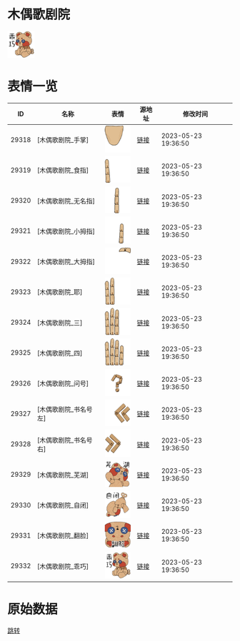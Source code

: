 # 木偶歌剧院

<img src="./cover.png" height="60" alt="cover" />

# 表情一览

|ID|名称|表情|源地址|修改时间|
|----|----|----|----|----|
|29318|[木偶歌剧院_手掌]|<img src="./pic/029318_%5B木偶歌剧院_手掌%5D.png" height="60" alt="手掌"/>|[链接](https://i0.hdslb.com/bfs/garb/4a129d16fee65007540221fdcf82b0b2d3bba45d.png)|2023-05-23 19:36:50|
|29319|[木偶歌剧院_食指]|<img src="./pic/029319_%5B木偶歌剧院_食指%5D.png" height="60" alt="食指"/>|[链接](https://i0.hdslb.com/bfs/garb/fd27e03477c1029356a48c1cfdbfcc1c835b0dc3.png)|2023-05-23 19:36:50|
|29320|[木偶歌剧院_无名指]|<img src="./pic/029320_%5B木偶歌剧院_无名指%5D.png" height="60" alt="无名指"/>|[链接](https://i0.hdslb.com/bfs/garb/848c85d678ca6a5eb78996ae3ebd0eb66fa34156.png)|2023-05-23 19:36:50|
|29321|[木偶歌剧院_小拇指]|<img src="./pic/029321_%5B木偶歌剧院_小拇指%5D.png" height="60" alt="小拇指"/>|[链接](https://i0.hdslb.com/bfs/garb/c62ac529cf2f8797d664084f60516234fafa6e99.png)|2023-05-23 19:36:50|
|29322|[木偶歌剧院_大拇指]|<img src="./pic/029322_%5B木偶歌剧院_大拇指%5D.png" height="60" alt="大拇指"/>|[链接](https://i0.hdslb.com/bfs/garb/526c34daf88a7582cff4c88ee9fedf37cb049ec8.png)|2023-05-23 19:36:50|
|29323|[木偶歌剧院_耶]|<img src="./pic/029323_%5B木偶歌剧院_耶%5D.png" height="60" alt="耶"/>|[链接](https://i0.hdslb.com/bfs/garb/71b9c0c5589fa073b2fac4b3d2942d5425ae96fb.png)|2023-05-23 19:36:50|
|29324|[木偶歌剧院_三]|<img src="./pic/029324_%5B木偶歌剧院_三%5D.png" height="60" alt="三"/>|[链接](https://i0.hdslb.com/bfs/garb/9b5b00d478b81591eb4a30d2beea2db5d8eb3ec9.png)|2023-05-23 19:36:50|
|29325|[木偶歌剧院_四]|<img src="./pic/029325_%5B木偶歌剧院_四%5D.png" height="60" alt="四"/>|[链接](https://i0.hdslb.com/bfs/garb/ab4e7e524187921c43b73cb360a6c55bfa17d32c.png)|2023-05-23 19:36:50|
|29326|[木偶歌剧院_问号]|<img src="./pic/029326_%5B木偶歌剧院_问号%5D.png" height="60" alt="问号"/>|[链接](https://i0.hdslb.com/bfs/garb/90521f6529a3b531af7a82be18f2923e96244e6e.png)|2023-05-23 19:36:50|
|29327|[木偶歌剧院_书名号左]|<img src="./pic/029327_%5B木偶歌剧院_书名号左%5D.png" height="60" alt="书名号左"/>|[链接](https://i0.hdslb.com/bfs/garb/64a6e5b5a1375ec0e707c49184dc2d5cf6330b16.png)|2023-05-23 19:36:50|
|29328|[木偶歌剧院_书名号右]|<img src="./pic/029328_%5B木偶歌剧院_书名号右%5D.png" height="60" alt="书名号右"/>|[链接](https://i0.hdslb.com/bfs/garb/e2d81d49bafab9d425b73b434d16be3455631c81.png)|2023-05-23 19:36:50|
|29329|[木偶歌剧院_芜湖]|<img src="./pic/029329_%5B木偶歌剧院_芜湖%5D.png" height="60" alt="芜湖"/>|[链接](https://i0.hdslb.com/bfs/garb/9a023e0aea21dea4d3962def2e959be2cf7047d4.png)|2023-05-23 19:36:50|
|29330|[木偶歌剧院_自闭]|<img src="./pic/029330_%5B木偶歌剧院_自闭%5D.png" height="60" alt="自闭"/>|[链接](https://i0.hdslb.com/bfs/garb/7d68548e25a2f357afd5a6862c9965fd738dd585.png)|2023-05-23 19:36:50|
|29331|[木偶歌剧院_翻脸]|<img src="./pic/029331_%5B木偶歌剧院_翻脸%5D.png" height="60" alt="翻脸"/>|[链接](https://i0.hdslb.com/bfs/garb/d7b060be7b8bb754e1f9725b7fd4541152a71162.png)|2023-05-23 19:36:50|
|29332|[木偶歌剧院_乖巧]|<img src="./pic/029332_%5B木偶歌剧院_乖巧%5D.png" height="60" alt="乖巧"/>|[链接](https://i0.hdslb.com/bfs/garb/eca31d87becfbb349c7a7dad05840e693a75a717.png)|2023-05-23 19:36:50|

# 原始数据

[跳转](./raw.json)

